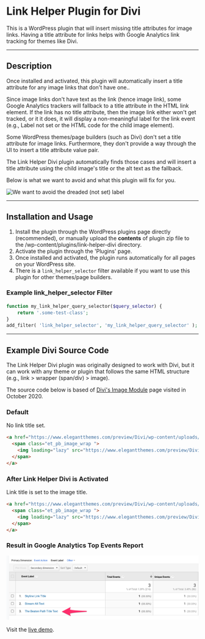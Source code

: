 # Link Helper Plugin for Divi

This is a WordPress plugin that will insert missing title attributes for image links. Having a title attribute for links helps with Google Analytics link tracking for themes like Divi.

---

## Description

Once installed and activated, this plugin will automatically insert a title attribute for any image links that don't have one.. 

Since image links don't have text as the link (hence image link), some Google Analytics trackers will fallback to a title attribute in the HTML link element. If the link has no title attribute, then the image link either won't get tracked, or it it does, it will display a non-meaningful label for the link event (e.g., Label not set or the HTML code for the child image element).

Some WordPress themes/page builders (such as Divi) don't set a title attribute for image links. Furthermore, they don't provide a way through the UI to insert a title attribute value pair.

The Link Helper Divi plugin automatically finds those cases and will insert a title attribute using the child image's title or the alt text as the fallback.

Below is what we want to avoid and what this plugin will fix for you.

![We want to avoid the dreaded (not set) label](https://marklchaves.files.wordpress.com/2021/01/ga-top-events-outbound-not-set-marked.png)

---

## Installation and Usage

1. Install the plugin through the WordPress plugins page directly (recommended), or manually upload the **contents** of plugin zip file to the /wp-content/plugins/link-helper-divi directory.
2. Activate the plugin through the 'Plugins' page.
3. Once installed and activated, the plugin runs automatically for all pages on your WordPress site.
4. There is a `link_helper_selector` filter available if you want to use this plugin for other themes/page builders.

### Example link_helper_selector Filter

```php
function my_link_helper_query_selector($query_selector) {
    return '.some-test-class';
}
add_filter( 'link_helper_selector', 'my_link_helper_query_selector' );
```

---

## Example Divi Source Code

The Link Helper Divi plugin was originally designed to work with Divi, but it can work with any theme or plugin that follows the same HTML structure (e.g., link > wrapper (span/div) > image).

The source code below is based of [Divi's Image Module](https://www.elegantthemes.com/preview/Divi/image/) page visited in October 2020.

### Default

No link title set.

```html
<a href="https://www.elegantthemes.com/preview/Divi/wp-content/uploads/2014/04/beaten-path.jpg" class="et_pb_lightbox_image" title="">
  <span class="et_pb_image_wrap ">
    <img loading="lazy" src="https://www.elegantthemes.com/preview/Divi/wp-content/uploads/2014/04/beaten-path.jpg" alt="The Beaten Path Alt Text" title="The Beaten Path Title Text" srcset="https://www.elegantthemes.com/preview/Divi/wp-content/uploads/2014/04/beaten-path.jpg 795w, https://www.elegantthemes.com/preview/Divi/wp-content/uploads/2014/04/beaten-path-510x383.jpg 510w, https://www.elegantthemes.com/preview/Divi/wp-content/uploads/2014/04/beaten-path-768x577.jpg 768w, https://www.elegantthemes.com/preview/Divi/wp-content/uploads/2014/04/beaten-path-300x225.jpg 300w" sizes="(max-width: 795px) 100vw, 795px" class="wp-image-3805" width="auto" height="auto">
  </span>
</a>
```

### After Link Helper Divi is Activated

Link title is set to the image title.

```html
<a href="https://www.elegantthemes.com/preview/Divi/wp-content/uploads/2014/04/beaten-path.jpg" class="et_pb_lightbox_image" title="The Beaten Path Title Text">
  <span class="et_pb_image_wrap ">
    <img loading="lazy" src="https://www.elegantthemes.com/preview/Divi/wp-content/uploads/2014/04/beaten-path.jpg" alt="The Beaten Path Alt Text" title="The Beaten Path Title Text" height="auto" width="auto" srcset="https://www.elegantthemes.com/preview/Divi/wp-content/uploads/2014/04/beaten-path.jpg 795w, https://www.elegantthemes.com/preview/Divi/wp-content/uploads/2014/04/beaten-path-510x383.jpg 510w, https://www.elegantthemes.com/preview/Divi/wp-content/uploads/2014/04/beaten-path-768x577.jpg 768w, https://www.elegantthemes.com/preview/Divi/wp-content/uploads/2014/04/beaten-path-300x225.jpg 300w" sizes="(max-width: 795px) 100vw, 795px" class="wp-image-3805">
  </span>
</a>
```

### Result in Google Analytics Top Events Report 

![Google Analytics Top Events Report](screengrabs/ga-events-link-helper-divi.png "Google Analytics Top Events Report")

Visit the [live demo](http://caughtmyeye.epizy.com/divi-image-test/).
